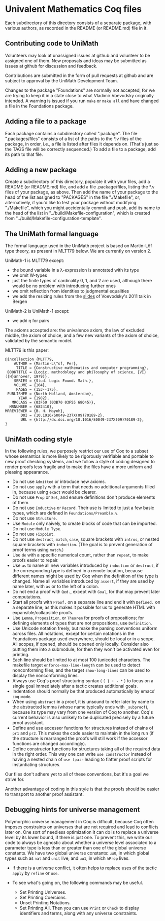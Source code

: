 Univalent Mathematics Coq files
===============================

Each subdirectory of this directory consists of a separate package, with
various authors, as recorded in the README (or README.md) file in it.

## Contributing code to UniMath

Volunteers may look at unassigned issues at github and volunteer to be assigned
one of them.  New proposals and ideas may be submitted as issues at github for
discussion and feedback.

Contributions are submitted in the form of pull requests at github and are
subject to approval by the UniMath Development Team.

Changes to the package "Foundations" are normally not accepted, for we are
trying to keep it in a state close to what Vladimir Voevodsky originally
intended.  A warning is issued if you run `make` or `make all` and have changed
a file in the Foundations package.

## Adding a file to a package

Each package contains a subdirectory called ".package".  The file
".packages/files" consists of a list of the paths to the *.v files of the
package, in order, i.e., a file is listed after files it depends on.
(That's just so the TAGS file will be correctly sequenced.)  To add a file to a
package, add its path to that file.

## Adding a new package

Create a subdirectory of this directory, populate it with your files, add a
README (or README.md) file, and add a file .package/files, listing the *.v
files of your package, as above.  Then add the name of your package to the head
of the list assigned to "PACKAGES" in the file "./Makefile", or, alternatively,
if you'd like to test your package without modifying "./Makefile", which you might
accidentally commit and push, add its name to the head of the list in
"../build/Makefile-configuration", which is created from
"../build/Makefile-configuration-template".

## The UniMath formal language

The formal language used in the UniMath project is based on Martin-Löf type
theory, as present in MLTT79 below.  We are currently on version 2.

UniMath-1 is MLTT79 except:

- the bound variable in a λ-expression is annotated with its type
- we omit W-types
- just the finite types of cardinality 0, 1, and 2 are used, although there would be no problem with introducing further ones
- we omit reflection from identities to judgmental equalities
- we add the resizing rules from the [slides](https://www.math.ias.edu/vladimir/sites/math.ias.edu.vladimir/files/2011_Bergen.pdf) of Voevodsky's 2011 talk in Bergen

UniMath-2 is UniMath-1 except:

- we add η for pairs

The axioms accepted are: the univalence axiom, the law of excluded middle, the
axiom of choice, and a few new variants of the axiom of choice, validated by
the semantic model.

MLTT79 is this paper:
```
@incollection {MLTT79,
    AUTHOR = {Martin-L\"of, Per},
     TITLE = {Constructive mathematics and computer programming},
 BOOKTITLE = {Logic, methodology and philosophy of science, {VI} ({H}annover, 1979)},
    SERIES = {Stud. Logic Found. Math.},
    VOLUME = {104},
     PAGES = {153--175},
 PUBLISHER = {North-Holland, Amsterdam},
      YEAR = {1982},
   MRCLASS = {03F50 (03B70 03F55 68Q45)},
  MRNUMBER = {682410},
MRREVIEWER = {B. H. Mayoh},
       DOI = {10.1016/S0049-237X(09)70189-2},
       URL = {http://dx.doi.org/10.1016/S0049-237X(09)70189-2},
}
```

## UniMath coding style

In the following rules, we purposely restrict our use of Coq to a subset whose
semantics is more likely to be rigorously verifiable and portable to new proof
checking systems, and we follow a style of coding designed to render proofs
less fragile and to make the files have a more uniform and pleasing appearance.

* Do not use `Admitted` or introduce new axioms.
* Do not use `apply` with a term that needs no additional arguments filled in,
  because using `exact` would be clearer.
* Do not use `Prop` or `Set`, and ensure definitions don't produce
  elements of them.
* Do not use `Inductive` or `Record`.  Their use is limited to just a few basic
  types, which are defined in `Foundations/Preamble.v`.
* Do not use `Structure`.
* Use `Module` only naively, to create blocks of code that can be imported.  Do not use `Module Type`.
* Do not use `Fixpoint`.
* Do not use `destruct`, `match`, `case`, square brackets with `intros`, or
  nested square brackets with `induction`.  (The goal is to prevent generation of
  proof terms using `match`.)
* Use `do` with a specific numerical count, rather than `repeat`, to make proofs
  easier to repair.
* Use `as` to name all new variables introduced by `induction` or
  `destruct`, if the corresponding type is defined in a remote location,
  because different names might be used by Coq when the definition of the type
  is changed.  Name all variables introduced by `assert`, if they are used by
  name later, with `as` or to the left of a colon.
* Do not end a proof with `Qed.`, except with `Goal`, for that may prevent later computations.
* Start all proofs with `Proof.` on a separate line and end it with
  `Defined.` on a separate line, as this makes it possible for us to generate
  HTML with expansible/collapsible proofs.
* Use `Lemma`, `Proposition`, or `Theorem` for proofs of propositions;
  for defining elements of types that are not propositions, use
  `Definition`.
* Use Unicode notation freely, but make the parsing conventions uniform across files.
  All notations, except for certain notations in the Foundations package used everywhere,
  should be local or in a scope.  All scopes, if opened, should be opened only locally.
  Consider also putting them into a submodule, for then they won't be activated even
  for printing.
* Each line should be limited to at most 100 (unicode) characters.  The
  makefile target `enforce-max-line-length` can be used to detect nonconforming
  files, and the target `show-long-lines` can be used to display the
  nonconforming lines.
* Always use Coq's proof structuring syntax ( ` { } + - * ` ) to focus on a
  single goal immediately after a tactic creates additional goals.
* Indentation should normally be that produced automatically by emacs' `coq-mode`.
* When using `abstract` in a proof, it is unsound to refer later by name to the
  abstracted lemma (whose name typically ends with `_subproof`), because
  its type may vary from one version of Coq to another.  Coq's current behavior is also
  unlikely to be duplicated precisely by a future proof assistant. 
* Define and use accessor functions for structures instead of chains
  of `pr1` and `pr2`. This makes the code easier to maintain in the
  long run (if the structure is rearranged the proofs will still work
  if the accessor functions are changed accordingly).
* Define constructor functions for structures taking all of the
  required data in the right order. This way one can write `use
  constructor` instead of having a nested chain of `use tpair` leading
  to flatter proof scripts for instantiating structures.

Our files don't adhere yet to all of these conventions, but it's a goal we
strive for.

Another advantage of coding in this style is that the proofs should be easier
to transport to another proof assistant.

## Debugging hints for universe management

Polymorphic universe management in Coq is difficult, because Coq often imposes
constraints on universes that are not required and lead to conflicts later on.
One sort of needless optimization it can do is to replace a universe level by
its lower bound, if there is just one.  To prevent this, we write our code to
always be agnostic about whether a universe level associated to a parameter
type is less than or greater than one of the global universe constants.  We
have two global universe constants: `uu0`, in which global types such as `nat`
and `unit` live, and `uu1`, in which `hProp` lives.

* If there is a universe conflict, it often helps to replace uses of the tactic `apply` by
  `refine` or `use`.
  
* To see what's going on, the following commands may be useful.
    * Set Printing Universes.
    * Set Printing Coercions.
    * Unset Printing Notations.
    * Set Printing All.
  Then you can use `Print` or `Check` to display identifiers and terms, along
  with any universe constraints. 
